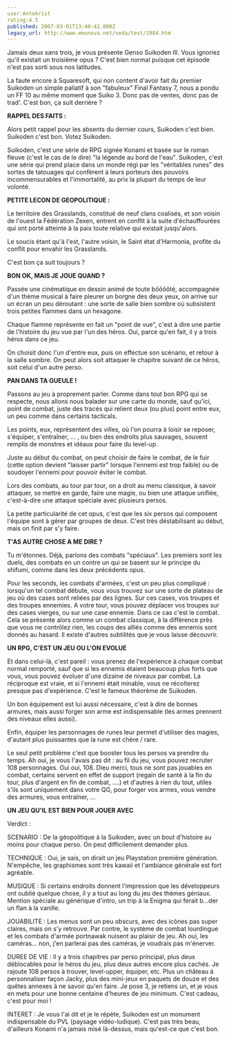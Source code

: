 ```yaml
---
user:Antekrist
rating:4.5
published: 2007-03-01T13:40:42.000Z
legacy_url: http://www.emunova.net/veda/test/1984.htm
---
```

Jamais deux sans trois, je vous présente Genso Suikoden III. Vous ignoriez qu'il existait un troisième opus ? C'est bien normal puisque cet épisode n'est pas sorti sous nos latitudes.  

La faute encore à Squaresoft, qui non content d'avoir fait du premier Suikoden un simple paliatif à son "fabuleux" Final Fantasy 7, nous a pondu un FF 10 au même moment que Suiko 3\. Donc pas de ventes, donc pas de trad'. C'est bon, ça suit derrière ?  

  

**RAPPEL DES FAITS :**  

Alors petit rappel pour les absents du dernier cours, Suikoden c'est bien. Suikoden c'est bon. Votez Suikoden.  

Suikoden, c'est une série de RPG signée Konami et basée sur le roman fleuve (c'est le cas de le dire) "la légende au bord de l'eau". Suikoden, c'est une série qui prend place dans un monde régi par les "véritables runes" des sortes de tatouages qui confèrent à leurs porteurs des pouvoirs incommensurables et l'immortalité, au prix la plupart du temps de leur volonté.  

  

**PETITE LECON DE GEOPOLITIQUE :**  

Le territoire des Grasslands, constitué de neuf clans coalisés, et son voisin de l'ouest la Fédération Zexen, entrent en conflit à la suite d'échauffourées qui ont porté atteinte à la paix toute relative qui existait jusqu'alors.  

Le soucis étant qu'à l'est, l'autre voisin, le Saint état d'Harmonia, profite du conflit pour envahir les Grasslands.  

C'est bon ça suit toujours ?  

  

**BON OK, MAIS JE JOUE QUAND ?**  

Passée une cinématique en dessin animé de toute bôôôôté, accompagnée d'un thème musical à faire pleurer un borgne des deux yeux, on arrive sur un écran un peu déroutant : une sorte de salle bien sombre où subsistent trois petites flammes dans un hexagone.  

Chaque flamme représente en fait un "point de vue", c'est à dire une partie de l'histoire du jeu vue par l'un des héros. Oui, parce qu'en fait, il y a trois héros dans ce jeu.  

On choisit donc l'un d'entre eux, puis on effectue son scénario, et retour à la salle sombre. On peut alors soit attaquer le chapitre suivant de ce héros, soit celui d'un autre perso.  

  

**PAN DANS TA GUEULE !**  

Passons au jeu à proprement parler. Comme dans tout bon RPG qui se respecte, nous allons nous balader sur une carte du monde, sauf qu'ici, point de combat, juste des tracés qui relient deux (ou plus) point entre eux, un peu comme dans certains tacticals.  

Les points, eux, représentent des villes, où l'on pourra à loisir se reposer, s'équiper, s'entraîner, ... , ou bien des endroits plus sauvages, souvent remplis de monstres et idéaux pour faire du level-up.  

Juste au début du combat, on peut choisir de faire le combat, de le fuir (cette option devient "laisser partir" lorsque l'ennemi est trop faible) ou de soudoyer l'ennemi pour pouvoir éviter le combat.  

Lors des combats, au tour par tour, on a droit au menu classique, à savoir attaquer, se mettre en garde, faire une magie, ou bien une attaque unifiée, c'est-à-dire une attaque spéciale avec plusieurs persos.  

La petite particularité de cet opus, c'est que les six persos qui composent l'équipe sont à gérer par groupes de deux. C'est très déstabilisant au début, mais on finit par s'y faire.  

  

**T'AS AUTRE CHOSE A ME DIRE ?**  

Tu m'étonnes. Déjà, parlons des combats "spéciaux". Les premiers sont les duels, des combats en un contre un qui se basent sur le principe du shifumi, comme dans les deux précédents opus.  

Pour les seconds, les combats d'armées, c'est un peu plus compliqué : lorsqu'un tel combat débute, vous vous trouvez sur une sorte de plateau de jeu où des cases sont reliées par des lignes. Sur ces cases, vos troupes et des troupes ennemies. A votre tour, vous pouvez déplacer vos troupes sur des cases vierges, ou sur une case ennemie. Dans ce cas c'est le combat. Cela se présente alors comme un combat classique, à la différence près que vous ne contrôlez rien, les coups des alliés comme des ennemis sont donnés au hasard. Il existe d'autres subtilités que je vous laisse découvrir.  

  

**UN RPG, C'EST UN JEU OU L'ON EVOLUE**  

Et dans celui-là, c'est pareil : vous prenez de l'expérience à chaque combat normal remporté, sauf que si les ennemis étaient beaucoup plus forts que vous, vous pouvez évoluer d'une dizaine de niveaux par combat. La réciproque est vraie, et si l'ennemi était minable, vous ne récolterez presque pas d'expérience. C'est le fameux théorème de Suikoden.  

Un bon équipement est lui aussi nécessaire, c'est à dire de bonnes armures, mais aussi forger son arme est indispensable (les armes prennent des niveaux elles aussi).  

Enfin, équiper les personnages de runes leur permet d'utiliser des magies, d'autant plus puissantes que la rune est chère / rare.  

Le seul petit problème c'est que booster tous les persos va prendre du temps. Ah oui, je vous l'avais pas dit : au fil du jeu, vous pouvez recruter 108 personnages. Oui oui, 108\. Dieu merci, tous ne sont pas jouables en combat, certains servent en effet de support (regain de santé à la fin du tour, plus d'argent en fin de combat, ....) et d'autres à rien du tout, utiles s'ils sont uniquement dans votre QG, pour forger vos armes, vous vendre des armures, vous entraîner, ...  

  

**UN JEU QU'IL EST BIEN POUR JOUER AVEC**  

Verdict :  

SCENARIO : De la géopolitique à la Suikoden, avec un bout d'histoire au moins pour chaque perso. On peut difficilement demander plus.  

TECHNIQUE : Oui, je sais, on dirait un jeu Playstation première génération. N'empêche, les graphismes sont très kawaii et l'ambiance générale est fort agréable.  

MUSIQUE : Si certains endroits donnent l'impression que les développeurs ont oublié quelque chose, il y a tout au long du jeu des thèmes géniaux. Mention spéciale au générique d'intro, un trip à la Enigma qui ferait b...der un flan à la vanille.  

JOUABILITE : Les menus sont un peu obscurs, avec des icônes pas super claires, mais on s'y retrouve. Par contre, le système de combat lourdingue et les combats d'armée portnawak nuisent au plaisir de jeu. Ah oui, les caméras... non, j'en parlerai pas des caméras, je voudrais pas m'énerver.  

DUREE DE VIE : Il y a trois chapitres par perso principal, plus deux déblocables pour le héros du jeu, plus deux autres encore plus cachés. Je rajoute 108 persos à trouver, level-upper, équiper, etc. Plus un château à personnaliser façon Jacky, plus des mini-jeux en paquets de douze et des quêtes annexes à ne savoir qu'en faire. Je pose 3, je retiens un, et je vous en mets pour une bonne centaine d'heures de jeu minimum. C'est cadeau, c'est pour moi !  

INTERET : Je vous l'ai dit et je le répète, Suikoden est un monument indispensable du PVL (paysage vidéo-ludique). C'est pas très beau, d'ailleurs Konami n'a jamais misé là-dessus, mais qu'est-ce que c'est bon.